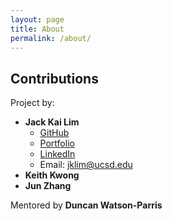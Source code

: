 ```yaml
---
layout: page
title: About
permalink: /about/
---
```


## Contributions
Project by:

- **Jack Kai Lim**
    - [GitHub](https://github.com/jackljk)
    - [Portfolio](https://jackljk.github.io/)
    - [LinkedIn](https://www.linkedin.com/in/jklim3/)
    - Email: jklim@ucsd.edu
- **Keith Kwong**
- **Jun Zhang**

Mentored by **Duncan Watson-Parris**

